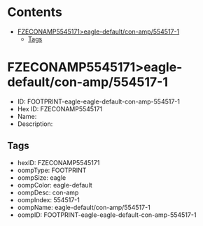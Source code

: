 



Contents
========

* [FZECONAMP5545171>eagle-default/con-amp/554517-1](#fzeconamp5545171eagle-defaultcon-amp554517-1)
	* [Tags](#tags)

# FZECONAMP5545171>eagle-default/con-amp/554517-1

- ID: FOOTPRINT-eagle-eagle-default-con-amp-554517-1
- Hex ID: FZECONAMP5545171
- Name: 
- Description: 

## Tags

- hexID: FZECONAMP5545171
- oompType: FOOTPRINT
- oompSize: eagle
- oompColor: eagle-default
- oompDesc: con-amp
- oompIndex: 554517-1
- oompName: eagle-default/con-amp/554517-1
- oompID: FOOTPRINT-eagle-eagle-default-con-amp-554517-1
